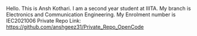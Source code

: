 Hello. This is Ansh Kothari. I am a second year student at IIITA. 
My branch is Electronics and Communication Engineering. My Enrolment number is IEC2021006
Private Repo Link: https://github.com/anshgeez31/Private_Repo_OpenCode